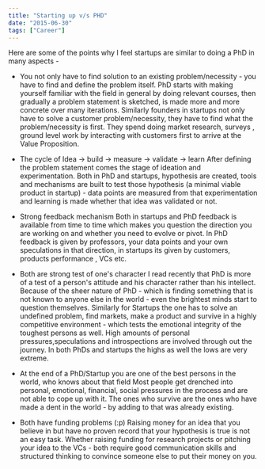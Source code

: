 ```yaml
---
title: "Starting up v/s PHD"
date: "2015-06-30"
tags: ["Career"]
---
```


Here are some of the points why I feel startups are similar to doing a PhD in many aspects -

- You not only have to find solution to an existing problem/necessity - you have to find and define the problem itself. PhD starts with making yourself familiar with the field in general by doing relevant courses, then gradually a problem statement is sketched, is made more and more concrete over many iterations. Similarly founders in startups not only have to solve a customer problem/necessity, they have to find what the problem/necessity is first. They spend doing market research, surveys , ground level work by interacting with customers first to arrive at the Value Proposition.  

- The cycle of Idea -> build -> measure -> validate -> learn After defining the problem statement comes the stage of ideation and experimentation. Both in PhD and startups, hypothesis are created, tools and mechanisms are built to test those hypothesis (a minimal viable product in startup) - data points are measured from that experimentation and learning is made whether that idea was validated or not.

- Strong feedback mechanism Both in startups and PhD feedback is available from time to time which makes you question the direction you are working on and whether you need to evolve or pivot. In PhD feedback is given by professors, your data points and your own speculations in that direction, in startups its given by customers, products performance , VCs etc. 

- Both are strong test of one's character I read recently that PhD is more of a test of a person's attitude and his character rather than his intellect. Because of the sheer nature of PhD - which is finding something that is not known to anyone else in the world - even the brightest minds start to question themselves. Similarly for Startups the one has to solve an undefined problem, find markets, make a product and survive in a highly competitive environment - which tests the emotional integrity of the toughest persons as well. High amounts of personal pressures,speculations and introspections are involved through out the journey. In both PhDs and startups the highs as well the lows are very extreme. 

- At the end of a PhD/Startup you are one of the best persons in the world, who knows about that field  Most people get drenched into personal, emotional, financial, social pressures in the process and are not able to cope up with it. The ones who survive are the ones who have made a dent in the world - by adding to that was already existing.

- Both have funding problems (:p) Raising money for an idea that you believe in but have no proven record that your hypothesis is true is not an easy task. Whether raising funding for research projects or pitching your idea to the VCs - both require good communication skills and structured thinking to convince someone else to put their money on you.  
